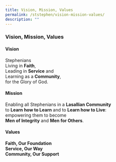 ```yaml
---
title: Vision, Mission, Values
permalink: /ststephen/vision-mission-values/
description: ""
---
```

### Vision, Mission, Values

#### Vision

Stephenians <br>
Living in **Faith**, <br>
Leading in **Service** and <br>
Learning as a **Community**, <br>
for the Glory of God.

  

#### Mission

Enabling all Stephenians in a **Lasallian Community** <br>
to **Learn how to Learn** and to **Learn how to Live**: <br>
empowering them to become <br>
**Men of Integrity** and **Men for Others**.

  

#### Values

**Faith, Our Foundation**<br>
**Service, Our Way**<br>
**Community, Our Support**
